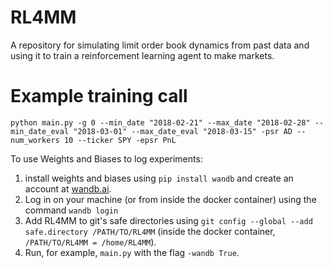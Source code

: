 # RL4MM
A repository for simulating limit order book dynamics from past data and using it to train a reinforcement learning agent to make markets.

# Example training call

```
python main.py -g 0 --min_date "2018-02-21" --max_date "2018-02-28" --min_date_eval "2018-03-01" --max_date_eval "2018-03-15" -psr AD --num_workers 10 --ticker SPY -epsr PnL
```


To use Weights and Biases to log experiments:
1. install weights and biases using `pip install wandb` and create an account at [wandb.ai](wandb.ai). 
2. Log in on your machine (or from inside the docker container) using the command `wandb login`
3. Add RL4MM to git's safe directories using `git config --global --add safe.directory /PATH/TO/RL4MM` (inside the docker container, `/PATH/TO/RL4MM = /home/RL4MM`).
4. Run, for example, `main.py` with the flag `-wandb True`.